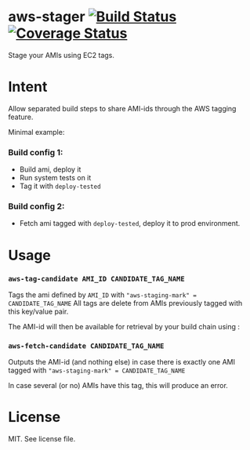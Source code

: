 aws-stager [![Build Status](https://travis-ci.org/ImmobilienScout24/aws-stager.svg?branch=master)](https://travis-ci.org/ImmobilienScout24/aws-stager)[![Coverage Status](https://img.shields.io/coveralls/ImmobilienScout24/aws-stager.svg)](https://coveralls.io/r/ImmobilienScout24/aws-stager)
==========

Stage your AMIs using EC2 tags.


Intent
======
Allow separated build steps to share AMI-ids through the AWS tagging feature.

Minimal example:

### Build config 1:

* Build ami, deploy it
* Run system tests on it
* Tag it with `deploy-tested`

### Build config 2:

* Fetch ami tagged with `deploy-tested`, deploy it to prod environment.


Usage
=====


### `aws-tag-candidate AMI_ID CANDIDATE_TAG_NAME`


Tags the ami defined by `AMI_ID` with 
`"aws-staging-mark" = CANDIDATE_TAG_NAME`
All tags are delete from AMIs previously tagged with this key/value pair.


The AMI-id will then be available for retrieval by your build chain using :

### `aws-fetch-candidate CANDIDATE_TAG_NAME`

Outputs the AMI-id (and nothing else) in case there is exactly one AMI
tagged with 
`"aws-staging-mark" = CANDIDATE_TAG_NAME`

In case several (or no) AMIs have this tag, this will produce an error.


License
=======
MIT. See license file.
